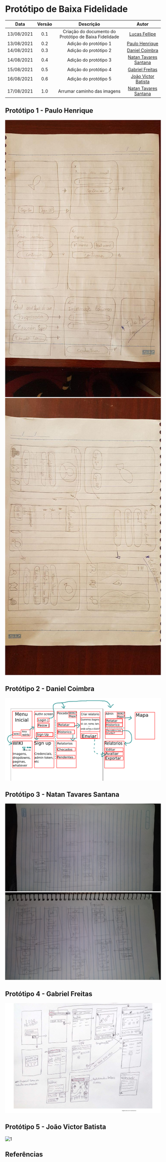 # Protótipo de Baixa Fidelidade

| Data       | Versão | Descrição            | Autor             |
|:----------:|:------:|:--------------------:|:-----------------:|
| 13/08/2021 | 0.1 | Criação do documento do Protótipo de Baixa Fidelidade  | [Lucas Fellipe](https://github.com/lucasfcm9) |
| 13/08/2021 | 0.2 | Adição do protótipo 1  | [Paulo Henrique](https://github.com/phrezende-eng) |
| 14/08/2021 | 0.3 | Adição do protótipo 2  | [Daniel Coimbra](https://github.com/DanielCoimbra) |
| 14/08/2021 | 0.4 | Adição do protótipo 3  | [Natan Tavares Santana](https://github.com/Neitan2001) |
| 15/08/2021 | 0.5 | Adição do protótipo 4 | [Gabriel Freitas](https://github.com/gabrielfreitass1) |
| 16/08/2021 | 0.6 | Adição do protótipo 5 | [João Victor Batista](https://github.com/jvBatista) |
| 17/08/2021 | 1.0 | Arrumar caminho das imagens | [Natan Tavares Santana](https://github.com/Neitan2001) |

## Protótipo 1 - Paulo Henrique
![1](../Assets/Images/LowFidelityPrototype/PauloHenrique/1.jpg)
![2](../Assets/Images/LowFidelityPrototype/PauloHenrique/2.jpg)
## Protótipo 2 - Daniel Coimbra
![1](../Assets/Images/LowFidelityPrototype/DanielCoimbra/lofi_prototype.png)

## Protótipo 3 - Natan Tavares Santana
![1](../Assets/Images/LowFidelityPrototype/NatanTavaresSantana/1.jpg)
![2](../Assets/Images/LowFidelityPrototype/NatanTavaresSantana/2.jpg)

## Protótipo 4 - Gabriel Freitas
![Projeto de Baixa Fidelidade](../Assets/Images/LowFidelityPrototype/GabrielFreitas/PrototipoBaixaFidelidade.jpg)

## Protótipo 5 - João Victor Batista
![1](../Assets/Images/LowFidelityPrototype/JoãoVictorBatista/prototipo_baixa_fidelidade.png)


## Referências
